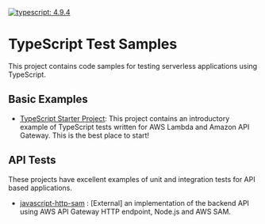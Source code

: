 [![typescript: 4.9.4](https://img.shields.io/badge/Typescript-4.9.4-green)](https://img.shields.io/badge/Typescript-4.9.4-green)

# TypeScript Test Samples

This project contains code samples for testing serverless applications using TypeScript. 

## Basic Examples

* [TypeScript Starter Project](./typescript-test-intro): This project contains an introductory example of TypeScript tests written for AWS Lambda and Amazon API Gateway. This is the best place to start!

## API Tests

These projects have excellent examples of unit and integration tests for API based applications. 

* [javascript-http-sam](https://github.com/aws-samples/serverless-samples/tree/main/serverless-rest-api/javascript-http-sam) : [External] an implementation of the backend API using AWS API Gateway HTTP endpoint, Node.js and AWS SAM.
